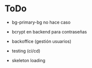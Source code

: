 # ToDo

- bg-primary-bg no hace caso
- bcrypt en backend para contraseñas

- backoffice (gestión usuarios)
- testing (ci/cd)
- skeleton loading
